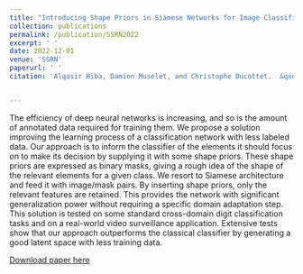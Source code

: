 ```yaml
---
title: "Introducing Shape Priors in Siamese Networks for Image Classification"
collection: publications
permalink: /publication/SSRN2022
excerpt: ' '
date: 2022-12-01
venue: 'SSRN'
paperurl: ' '
citation: 'Alqasir Hiba, Damien Muselet, and Christophe Ducottet.  &quot;Introducing Shape Priors in Siamese Networks for Image Classification.&quot; <i> </i> 2022.'


---
```

The efficiency of deep neural networks is increasing, and so is the amount of annotated data required for training them. We propose a solution improving the learning process of a classification network with less labeled data. Our approach is to inform the classifier of the elements it should focus on to make its decision by supplying it with some shape priors. These shape priors are expressed as binary masks, giving a rough idea of the shape of the relevant elements for a given class. We resort to Siamese architecture and feed it with image/mask pairs. By inserting shape priors, only the relevant features are retained. This provides the network with significant generalization power without requiring a specific domain adaptation step. This solution is tested on some standard cross-domain digit classification tasks and on a real-world video surveillance application. Extensive tests show that our approach outperforms the classical classifier by generating a good latent space with less training data.

[Download paper here](https://papers.ssrn.com/sol3/papers.cfm?abstract_id=4264539)


